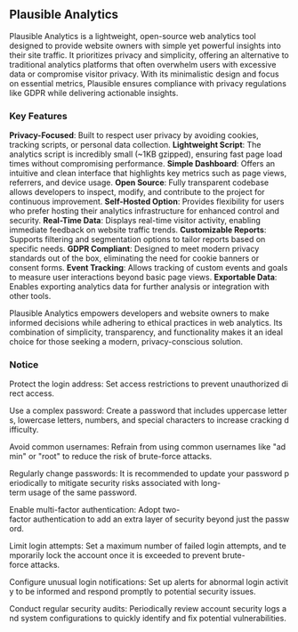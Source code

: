 ## Plausible Analytics

Plausible Analytics is a lightweight, open-source web analytics tool designed to provide website owners with simple yet powerful insights into their site traffic. It prioritizes privacy and simplicity, offering an alternative to traditional analytics platforms that often overwhelm users with excessive data or compromise visitor privacy. With its minimalistic design and focus on essential metrics, Plausible ensures compliance with privacy regulations like GDPR while delivering actionable insights.

### Key Features

**Privacy-Focused**: Built to respect user privacy by avoiding cookies, tracking scripts, or personal data collection.
**Lightweight Script**: The analytics script is incredibly small (~1KB gzipped), ensuring fast page load times without compromising performance.
**Simple Dashboard**: Offers an intuitive and clean interface that highlights key metrics such as page views, referrers, and device usage.
**Open Source**: Fully transparent codebase allows developers to inspect, modify, and contribute to the project for continuous improvement.
**Self-Hosted Option**: Provides flexibility for users who prefer hosting their analytics infrastructure for enhanced control and security.
**Real-Time Data**: Displays real-time visitor activity, enabling immediate feedback on website traffic trends.
**Customizable Reports**: Supports filtering and segmentation options to tailor reports based on specific needs.
**GDPR Compliant**: Designed to meet modern privacy standards out of the box, eliminating the need for cookie banners or consent forms.
**Event Tracking**: Allows tracking of custom events and goals to measure user interactions beyond basic page views.
**Exportable Data**: Enables exporting analytics data for further analysis or integration with other tools.

Plausible Analytics empowers developers and website owners to make informed decisions while adhering to ethical practices in web analytics. Its combination of simplicity, transparency, and functionality makes it an ideal choice for those seeking a modern, privacy-conscious solution.

### Notice

Protect the login address: Set access restrictions to prevent unauthorized direct access.
    
Use a complex password: Create a password that includes uppercase letters, lowercase letters, numbers, and special characters to increase cracking difficulty.
    
Avoid common usernames: Refrain from using common usernames like "admin" or "root" to reduce the risk of brute-force attacks.
    
Regularly change passwords: It is recommended to update your password periodically to mitigate security risks associated with long-term usage of the same password.
    
Enable multi-factor authentication: Adopt two-factor authentication to add an extra layer of security beyond just the password.
    
Limit login attempts: Set a maximum number of failed login attempts, and temporarily lock the account once it is exceeded to prevent brute-force attacks.
    
Configure unusual login notifications: Set up alerts for abnormal login activity to be informed and respond promptly to potential security issues.
    
Conduct regular security audits: Periodically review account security logs and system configurations to quickly identify and fix potential vulnerabilities.
        